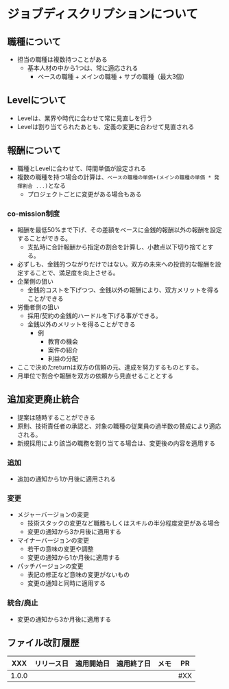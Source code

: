 ジョブディスクリプションについて
===

職種について
---

- 担当の職種は複数持つことがある
  - 基本人材の中から1つは、常に適応される
    - ベースの職種 + メインの職種 + サブの職種（最大3個）


Levelについて
---

- Levelは、業界や時代に合わせて常に見直しを行う
- Levelは割り当てられたあとも、定義の変更に合わせて見直される


報酬について
---

- 職種とLevelに合わせて、時間単価が設定される
- 複数の職種を持つ場合の計算は、```ベースの職種の単価+(メインの職種の単価 * 発揮割合 ...)```となる
  - プロジェクトごとに変更がある場合もある

### co-mission制度

- 報酬を最低50%まで下げ、その差額をベースに金銭的報酬以外の報酬を設定することができる。
  - 支払時に合計報酬から指定の割合を計算し、小数点以下切り捨てとする。
- 必ずしも、金銭的つながりだけではない。双方の未来への投資的な報酬を設定することで、満足度を向上させる。
- 企業側の狙い
  - 金銭的コストを下げつつ、金銭以外の報酬により、双方メリットを得ることができる
- 労働者側の狙い
  - 採用/契約の金銭的ハードルを下げる事ができる。
  - 金銭以外のメリットを得ることができる
    - 例
      - 教育の機会
      - 案件の紹介
      - 利益の分配
- ここで決めたreturnは双方の信頼の元、達成を努力するものとする。
- 月単位で割合や報酬を双方の依頼から見直せることとする


追加変更廃止統合
---

- 提案は随時することができる
- 原則、技術責任者の承認と、対象の職種の従業員の過半数の賛成により適応される。
- 新規採用により該当の職務を割り当てる場合は、変更後の内容を適用する

### 追加

- 追加の通知から1か月後に適用される

### 変更

- メジャーバージョンの変更
  - 技術スタックの変更など職務もしくはスキルの半分程度変更がある場合
  - 変更の通知から3か月後に適用する
- マイナーバージョンの変更
  - 若干の意味の変更や調整
  - 変更の通知から1か月後に適用する
- パッチバージョンの変更
  - 表記の修正など意味の変更がないもの
  - 変更の通知と同時に適用する

### 統合/廃止

- 変更の通知から3か月後に適用する


ファイル改訂履歴
---

| XXX   | リリース日 | 適用開始日 | 適用終了日 | メモ | PR  |
| ----- | ---------- | ---------- | ---------- | ---- | --- |
| 1.0.0 |            |            |            |      | #XX |
